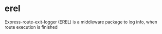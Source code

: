 # erel
Express-route-exit-logger (EREL) is a middleware package to log info, when route execution is finished
